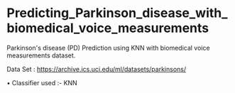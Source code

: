 # Predicting_Parkinson_disease_with_biomedical_voice_measurements
Parkinson's disease (PD) Prediction using KNN with biomedical voice measurements dataset.

Data Set :
https://archive.ics.uci.edu/ml/datasets/parkinsons/

• Classifier used :- KNN  
